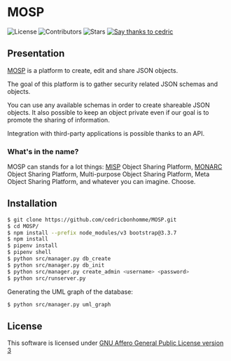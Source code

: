 # MOSP

![License](https://img.shields.io/github/license/cedricbonhomme/processing-activities.svg?style=flat-square)
![Contributors](https://img.shields.io/github/contributors/cedricbonhomme/processing-activities.svg?style=flat-square)
![Stars](https://img.shields.io/github/stars/cedricbonhomme/processing-activities.svg?style=flat-square)
[![Say thanks to cedric](https://img.shields.io/badge/SayThanks.io-%E2%98%BC-1EAEDB.svg?style=flat-square)](https://saythanks.io/to/cedricbonhomme)


## Presentation

[MOSP](https://github.com/cedricbonhomme/MOSP) is a platform to create, edit
and share JSON objects.

The goal of this platform is to gather security related JSON schemas
and objects.

You can use any available schemas in order to create shareable JSON objects.
It also possible to keep an object private even if our goal is to promote
the sharing of information.

Integration with third-party applications is possible thanks to an API.



### What's in the name?

MOSP can stands for a lot things:
[MISP](https://github.com/MISP/MISP) Object Sharing Platform,
[MONARC](https://github.com/monarc-project/MonarcAppFO) Object Sharing Platform,
Multi-purpose Object Sharing Platform,
Meta Object Sharing Platform,
and whatever you can imagine. Choose.


## Installation


```bash
$ git clone https://github.com/cedricbonhomme/MOSP.git
$ cd MOSP/
$ npm install --prefix node_modules/v3 bootstrap@3.3.7
$ npm install
$ pipenv install
$ pipenv shell
$ python src/manager.py db_create
$ python src/manager.py db_init
$ python src/manager.py create_admin <username> <password>
$ python src/runserver.py
```

Generating the UML graph of the database:

```bash
$ python src/manager.py uml_graph
```


## License

This software is licensed under
[GNU Affero General Public License version 3](https://www.gnu.org/licenses/agpl-3.0.html)
